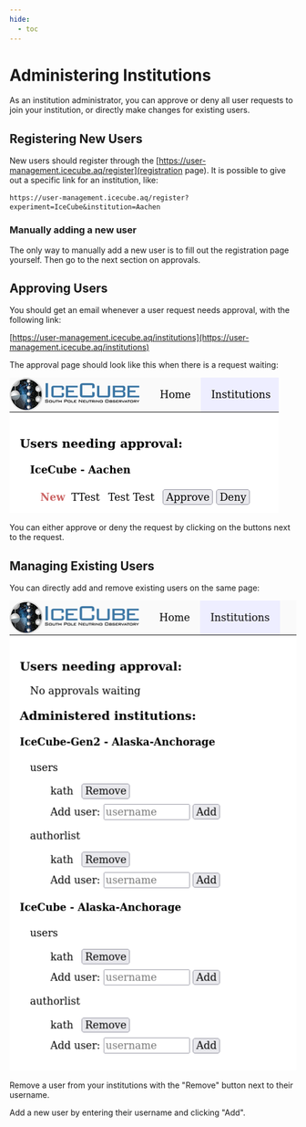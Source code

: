 ```yaml
---
hide:
  - toc
---
```


# Administering Institutions

As an institution administrator, you can approve or deny all user requests
to join your institution, or directly make changes for existing users.

## Registering New Users

New users should register through the [https://user-management.icecube.aq/register](registration page).
It is possible to give out a specific link for an institution, like:

    https://user-management.icecube.aq/register?experiment=IceCube&institution=Aachen

### Manually adding a new user

The only way to manually add a new user is to fill out the registration page
yourself. Then go to the next section on approvals.

## Approving Users

You should get an email whenever a user request needs approval, with
the following link:

[https://user-management.icecube.aq/institutions](https://user-management.icecube.aq/institutions)

The approval page should look like this when there is a request waiting:

![approve request](images/admin_inst_approve.png)

You can either approve or deny the request by clicking on the buttons next
to the request.

## Managing Existing Users

You can directly add and remove existing users on the same page:

![administer users](images/admin_inst_mod.png)

Remove a user from your institutions with the "Remove" button next to their
username.

Add a new user by entering their username and clicking "Add".
